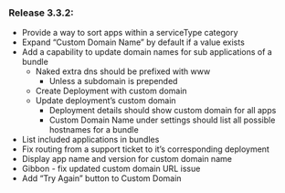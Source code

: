 ### Release 3.3.2:

- Provide a way to sort apps within a serviceType category
- Expand “Custom Domain Name” by default if a value exists
- Add a capability to update domain names for sub applications of a bundle
  - Naked extra dns should be prefixed with www
    - Unless a subdomain is prepended
  - Create Deployment with custom domain
  - Update deployment’s custom domain
    - Deployment details should show custom domain for all apps
    - Custom Domain Name under settings should list all possible hostnames for a bundle
- List included applications in bundles
- Fix routing from a support ticket to it’s corresponding deployment
- Display app name and version for custom domain name
- Gibbon - fix updated custom domain URL issue
- Add “Try Again” button to Custom Domain
